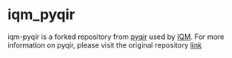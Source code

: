 # iqm_pyqir

iqm-pyqir is a forked repository from [pyqir](https://github.com/qir-alliance/pyqir) used by [IQM](https://www.meetiqm.com/). 
For more information on pyqir, please visit the original repository [link](https://github.com/qir-alliance/pyqir)